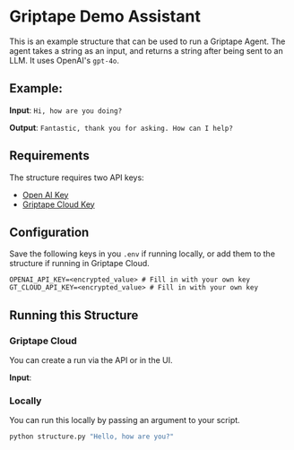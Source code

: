 # Griptape Demo Assistant

This is an example structure that can be used to run a Griptape Agent. The agent takes a string as an input, and returns a string after being sent to an LLM. It uses OpenAI's `gpt-4o`.

## Example:

**Input**: `Hi, how are you doing?`

**Output**: `Fantastic, thank you for asking. How can I help?`

## Requirements

The structure requires two API keys:

* [Open AI Key](https://platform.openai.com/api-keys)
* [Griptape Cloud Key](https://cloud.griptape.ai/configuration/api-keys)

## Configuration

Save the following keys in you `.env` if running locally, or add them to the structure if running in Griptape Cloud.

```.env
OPENAI_API_KEY=<encrypted_value> # Fill in with your own key
GT_CLOUD_API_KEY=<encrypted_value> # Fill in with your own key
```

## Running this Structure

### Griptape Cloud

You can create a run via the API or in the UI. 

**Input**: <string>

### Locally

You can run this locally by passing an argument to your script.

```python
python structure.py "Hello, how are you?"
```
